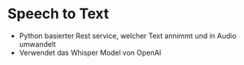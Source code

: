 # Speech to Text
- Python basierter Rest service, welcher Text annimmt und in Audio umwandelt
- Verwendet das Whisper Model von OpenAI